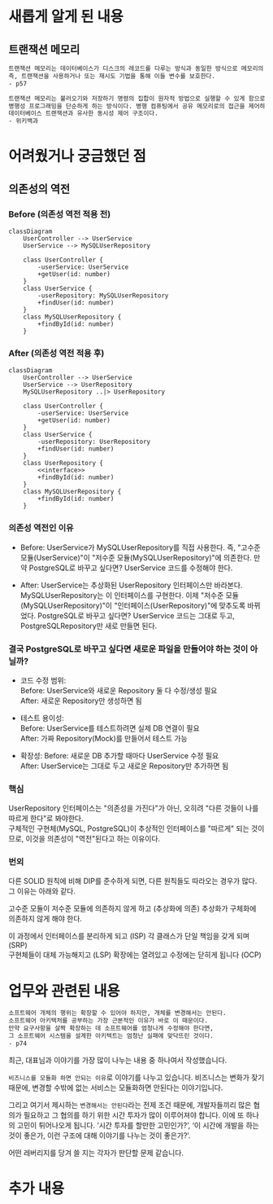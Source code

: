 # 새롭게 알게 된 내용

## 트랜잭션 메모리

```bash
트랜잭션 메모리는 데이터베이스가 디스크의 레코드를 다루는 방식과 동일한 방식으로 메모리의 변수를 처리한다. 
즉, 트랜잭션을 사용하거나 또는 재시도 기법을 통해 이들 변수를 보호한다.
- p57

트랜잭션 메모리는 불러오기와 저장하기 명령의 집합이 원자적 방법으로 실행할 수 있게 함으로써
병행성 프로그래밍을 단순하게 하는 방식이다. 병행 컴퓨팅에서 공유 메모리로의 접근을 제어하기 위한 병행성 제어방식으로,
데이터베이스 트랜잭션과 유사한 동시성 제어 구조이다.
- 위키백과
```

# 어려웠거나 궁금했던 점
## 의존성의 역전

### Before (의존성 역전 적용 전)
```mermaid
classDiagram
    UserController --> UserService
    UserService --> MySQLUserRepository

    class UserController {
        -userService: UserService
        +getUser(id: number)
    }
    class UserService {
        -userRepository: MySQLUserRepository
        +findUser(id: number)
    }
    class MySQLUserRepository {
        +findById(id: number)
    }
```

### After (의존성 역전 적용 후)
```mermaid
classDiagram
    UserController --> UserService
    UserService --> UserRepository
    MySQLUserRepository ..|> UserRepository

    class UserController {
        -userService: UserService
        +getUser(id: number)
    }
    class UserService {
        -userRepository: UserRepository
        +findUser(id: number)
    }
    class UserRepository {
        <<interface>>
        +findById(id: number)
    }
    class MySQLUserRepository {
        +findById(id: number)
    }
```

### 의존성 역전인 이유

- Before:
UserService가 MySQLUserRepository를 직접 사용한다. 즉, "고수준 모듈(UserService)"이 "저수준 모듈(MySQLUserRepository)"에 의존한다. 만약 PostgreSQL로 바꾸고 싶다면? UserService 코드를 수정해야 한다.

- After:
UserService는 추상화된 UserRepository 인터페이스만 바라본다. MySQLUserRepository는 이 인터페이스를 구현한다.
이제 "저수준 모듈(MySQLUserRepository)"이 "인터페이스(UserRepository)"에 맞추도록 바뀌었다.
PostgreSQL로 바꾸고 싶다면? UserService 코드는 그대로 두고, PostgreSQLRepository만 새로 만들면 된다.

### 결국 PostgreSQL로 바꾸고 싶다면 새로운 파일을 만들어야 하는 것이 아닐까?
- 코드 수정 범위:  
Before: UserService와 새로운 Repository 둘 다 수정/생성 필요  
After: 새로운 Repository만 생성하면 됨

- 테스트 용이성:  
Before: UserService를 테스트하려면 실제 DB 연결이 필요  
After: 가짜 Repository(Mock)를 만들어서 테스트 가능

- 확장성:
Before: 새로운 DB 추가할 때마다 UserService 수정 필요  
After: UserService는 그대로 두고 새로운 Repository만 추가하면 됨


### 핵심
UserRepository 인터페이스는 "의존성을 가진다"가 아닌, 오히려 "다른 것들이 나를 따르게 한다"로 봐야한다.  
구체적인 구현체(MySQL, PostgreSQL)이 추상적인 인터페이스를 "따르게" 되는 것이므로, 이것을 의존성이 "역전"된다고 하는 이유이다.

### 번외
다른 SOLID 원칙에 비해 DIP를 준수하게 되면, 다른 원칙들도 따라오는 경우가 많다.
그 이유는 아래와 같다.

고수준 모듈이 저수준 모듈에 의존하지 않게 하고 (추상화에 의존) 추상화가 구체화에 의존하지 않게 해야 한다.  

이 과정에서 인터페이스를 분리하게 되고 (ISP) 각 클래스가 단일 책임을 갖게 되며 (SRP)  
구현체들이 대체 가능해지고 (LSP) 확장에는 열려있고 수정에는 닫히게 됩니다 (OCP)

# 업무와 관련된 내용

```bash
소프트웨어 개체의 행위는 확장할 수 있어야 하지만, 개체를 변경해서는 안된다.
소프트웨어 아키텍처를 공부하는 가장 근본적인 이유가 바로 이 때문이다. 
만약 요구사항을 살짝 확장하는 데 소프트웨어를 엄청나게 수정해야 한다면,
그 소프트웨어 시스템을 설계한 아키텍트는 엄청난 실패에 맞닥뜨린 것이다.
- p74
```

최근, 대표님과 이야기를 가장 많이 나누는 내용 중 하나여서 작성했습니다.

`비즈니스를 모듈화 하면 안되는 이유`로 이야기를 나누고 있습니다. 비즈니스는 변화가 잦기 때문에, 변경할 수밖에 없는 서비스는 모듈화하면 안된다는 이야기입니다.

그리고 여기서 제시하는 `변경해서는 안된다`라는 전제 조건 때문에, 개발자들끼리 많은 협의가 필요하고 그 협의를 하기 위한 시간 투자가 많이 이루어져야 합니다. 이에 또 하나의 고민이 튀어나오게 됩니다.
’시간 투자를 할만한 고민인가?’, ‘이 시간에 개발을 하는 것이 좋은가, 이런 구조에 대해 이야기를 나누는 것이 좋은가?’.

어떤 레버리지를 당겨 쓸 지는 각자가 판단할 문제 같습니다.

# 추가 내용